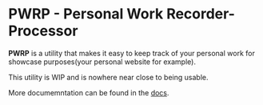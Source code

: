 # PWRP - Personal Work Recorder-Processor

**PWRP** is a utility that makes it easy to keep track of your personal work for showcase purposes(your personal website for example).

This utility is WIP and is nowhere near close to being usable.

More documemntation can be found in the [docs](https://github.com/cezarmathe/pwrp/tree/master/docs).